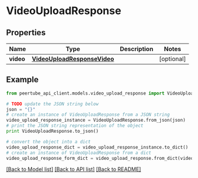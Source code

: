 # VideoUploadResponse


## Properties
Name | Type | Description | Notes
------------ | ------------- | ------------- | -------------
**video** | [**VideoUploadResponseVideo**](VideoUploadResponseVideo.md) |  | [optional] 

## Example

```python
from peertube_api_client.models.video_upload_response import VideoUploadResponse

# TODO update the JSON string below
json = "{}"
# create an instance of VideoUploadResponse from a JSON string
video_upload_response_instance = VideoUploadResponse.from_json(json)
# print the JSON string representation of the object
print VideoUploadResponse.to_json()

# convert the object into a dict
video_upload_response_dict = video_upload_response_instance.to_dict()
# create an instance of VideoUploadResponse from a dict
video_upload_response_form_dict = video_upload_response.from_dict(video_upload_response_dict)
```
[[Back to Model list]](../README.md#documentation-for-models) [[Back to API list]](../README.md#documentation-for-api-endpoints) [[Back to README]](../README.md)


